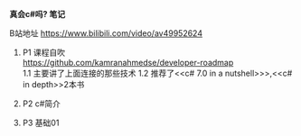 **真会c#吗? 笔记**

B站地址 https://www.bilibili.com/video/av49952624


1. P1 课程自吹<br/>
   https://github.com/kamranahmedse/developer-roadmap <br/>
   1.1 主要讲了上面连接的那些技术
   1.2 推荐了<<c# 7.0 in a nutshell>>>,<<c# in depth>>2本书

2. P2 c#简介<br/>

3. P3 基础01<br/>
